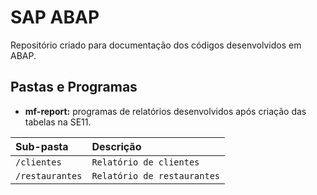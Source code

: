 
# SAP ABAP

Repositório criado para documentação dos códigos desenvolvidos em ABAP.



## Pastas e Programas

- **mf-report:** programas de relatórios desenvolvidos após criação das tabelas na SE11.

| Sub-pasta | Descrição                           |
| :-------- | :---------------------------------- |
| `/clientes` | `Relatório de clientes` |
| `/restaurantes` | `Relatório de restaurantes` |
